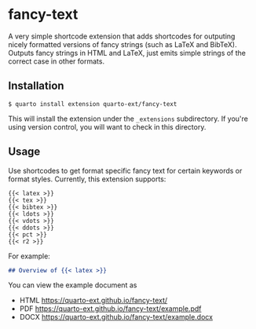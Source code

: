 # fancy-text

A very simple shortcode extension that adds shortcodes for outputing nicely formatted versions of fancy strings (such as LaTeX and BibTeX). Outputs fancy strings in HTML and LaTeX, just emits simple strings of the correct case in other formats. 

## Installation

```
$ quarto install extension quarto-ext/fancy-text
```

This will install the extension under the `_extensions` subdirectory. If you're using version control, you will want to check in this directory.

## Usage

Use shortcodes to get format specific fancy text for certain keywords or format styles. Currently, this extension supports:

```
{{< latex >}}
{{< tex >}}
{{< bibtex >}}
{{< ldots >}}
{{< vdots >}}
{{< ddots >}}
{{< pct >}}
{{< r2 >}}
```

For example:

```markdown
## Overview of {{< latex >}}
```

You can view the example document as
- HTML <https://quarto-ext.github.io/fancy-text/>
- PDF <https://quarto-ext.github.io/fancy-text/example.pdf>
- DOCX <https://quarto-ext.github.io/fancy-text/example.docx>








